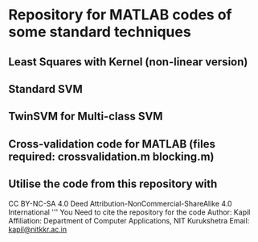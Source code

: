 # Repository for MATLAB codes of some standard techniques

## Least Squares with Kernel (non-linear version)
## Standard SVM

## TwinSVM for Multi-class SVM

## Cross-validation code for MATLAB (files required: crossvalidation.m blocking.m)

## Utilise the code from this repository with  
CC BY-NC-SA 4.0 Deed
Attribution-NonCommercial-ShareAlike 4.0 International 
'''
You Need to cite the repository for the code 
Author: Kapil 
Affiliation: Department of Computer Applications, NIT Kurukshetra
Email: kapil@nitkkr.ac.in
